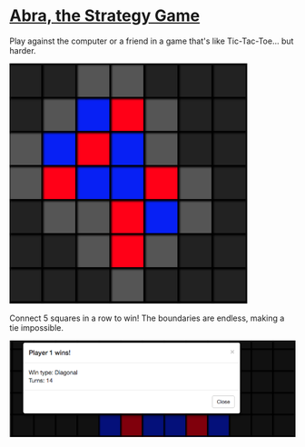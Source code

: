 # [Abra, the Strategy Game](https://jacobjanak.github.io/Abra/)

Play against the computer or a friend in a game that's like Tic-Tac-Toe... but harder.


![Screenshot](img/gameplay1.png)


Connect 5 squares in a row to win! The boundaries are endless, making a tie impossible. 


![Screenshot](img/gameplay2.png)

